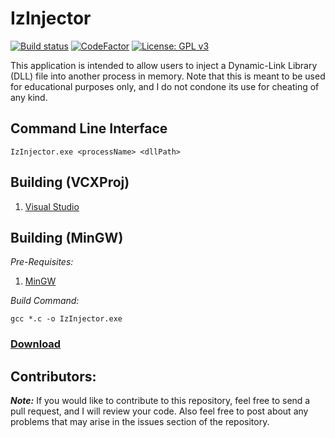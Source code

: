# IzInjector
[![Build status](https://ci.appveyor.com/api/projects/status/cert46mc51ly0n37?svg=true)](https://ci.appveyor.com/project/Iswenzz/izinjector-hruvq)
[![CodeFactor](https://www.codefactor.io/repository/github/iswenzz/izinjector/badge)](https://www.codefactor.io/repository/github/iswenzz/izinjector)
[![License: GPL v3](https://img.shields.io/badge/License-GPLv3-blue.svg)](https://www.gnu.org/licenses/gpl-3.0)

This application is intended to allow users to inject a Dynamic-Link Library (DLL) file into another process in memory. Note that this is meant to be used for educational purposes only, and I do not condone its use for cheating of any kind.

## Command Line Interface
```
IzInjector.exe <processName> <dllPath>
```

## Building (VCXProj)
1. [Visual Studio](https://visualstudio.microsoft.com/)

## Building (MinGW)
_Pre-Requisites:_
1. [MinGW](http://www.mingw.org/)

_Build Command:_

    gcc *.c -o IzInjector.exe
    
### [Download](https://github.com/Iswenzz/IzInjector/releases)

## Contributors:
***Note:*** If you would like to contribute to this repository, feel free to send a pull request, and I will review your code. Also feel free to post about any problems that may arise in the issues section of the repository.
